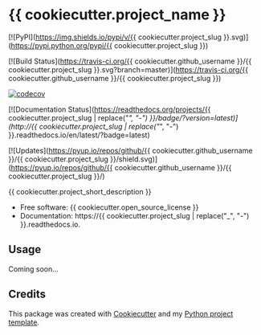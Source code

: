 # {{ cookiecutter.project_name }}

[![PyPI](https://img.shields.io/pypi/v/{{ cookiecutter.project_slug }}.svg)](https://pypi.python.org/pypi/{{ cookiecutter.project_slug }})

[![Build Status](https://travis-ci.org/{{ cookiecutter.github_username }}/{{ cookiecutter.project_slug }}.svg?branch=master)](https://travis-ci.org/{{ cookiecutter.github_username }}/{{ cookiecutter.project_slug }})

[![codecov](https://codecov.io/gh/fhightower/onemillion/branch/master/graph/badge.svg)](https://codecov.io/gh/fhightower/onemillion)

[![Documentation Status](https://readthedocs.org/projects/{{ cookiecutter.project_slug | replace("_", "-") }}/badge/?version=latest)](http://{{ cookiecutter.project_slug | replace("_", "-") }}.readthedocs.io/en/latest/?badge=latest)

[![Updates](https://pyup.io/repos/github/{{ cookiecutter.github_username }}/{{ cookiecutter.project_slug }}/shield.svg)](https://pyup.io/repos/github/{{ cookiecutter.github_username }}/{{ cookiecutter.project_slug }}/)

{{ cookiecutter.project_short_description }}

* Free software: {{ cookiecutter.open_source_license }}
* Documentation: https://{{ cookiecutter.project_slug | replace("_", "-") }}.readthedocs.io.


## Usage

Coming soon...

## Credits

This package was created with [Cookiecutter](https://github.com/audreyr/cookiecutter) and my [Python project template](https://github.com/fhightower/python-project-template).
